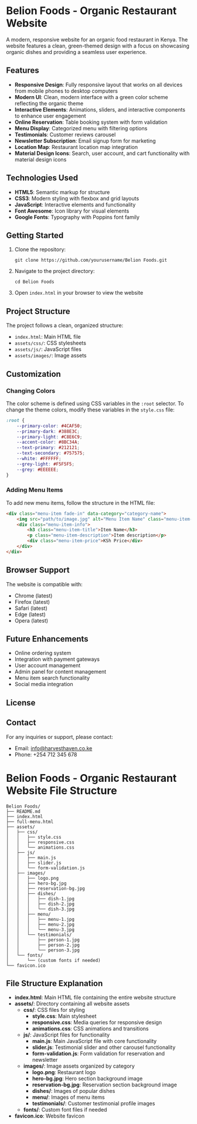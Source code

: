 # Belion Foods - Organic Restaurant Website

A modern, responsive website for an organic food restaurant in Kenya. 
The website features a clean, green-themed design with a focus on showcasing organic dishes and providing a seamless user experience.

## Features

- **Responsive Design**: Fully responsive layout that works on all devices from mobile phones to desktop computers
- **Modern UI**: Clean, modern interface with a green color scheme reflecting the organic theme
- **Interactive Elements**: Animations, sliders, and interactive components to enhance user engagement
- **Online Reservation**: Table booking system with form validation
- **Menu Display**: Categorized menu with filtering options
- **Testimonials**: Customer reviews carousel
- **Newsletter Subscription**: Email signup form for marketing
- **Location Map**: Restaurant location map integration
- **Material Design Icons**: Search, user account, and cart functionality with material design icons

## Technologies Used

- **HTML5**: Semantic markup for structure
- **CSS3**: Modern styling with flexbox and grid layouts
- **JavaScript**: Interactive elements and functionality
- **Font Awesome**: Icon library for visual elements
- **Google Fonts**: Typography with Poppins font family

## Getting Started

1. Clone the repository:
   ```
   git clone https://github.com/yourusername/Belion Foods.git
   ```

2. Navigate to the project directory:
   ```
   cd Belion Foods
   ```

3. Open `index.html` in your browser to view the website

## Project Structure

The project follows a clean, organized structure:

- `index.html`: Main HTML file
- `assets/css/`: CSS stylesheets
- `assets/js/`: JavaScript files
- `assets/images/`: Image assets

## Customization

### Changing Colors

The color scheme is defined using CSS variables in the `:root` selector. To change the theme colors, modify these variables in the `style.css` file:

```css
:root {
    --primary-color: #4CAF50;
    --primary-dark: #388E3C;
    --primary-light: #C8E6C9;
    --accent-color: #8BC34A;
    --text-primary: #212121;
    --text-secondary: #757575;
    --white: #FFFFFF;
    --grey-light: #F5F5F5;
    --grey: #EEEEEE;
}
```

### Adding Menu Items

To add new menu items, follow the structure in the HTML file:

```html
<div class="menu-item fade-in" data-category="category-name">
    <img src="path/to/image.jpg" alt="Menu Item Name" class="menu-item-img">
    <div class="menu-item-info">
        <h3 class="menu-item-title">Item Name</h3>
        <p class="menu-item-description">Item description</p>
        <div class="menu-item-price">KSh Price</div>
    </div>
</div>
```

## Browser Support

The website is compatible with:
- Chrome (latest)
- Firefox (latest)
- Safari (latest)
- Edge (latest)
- Opera (latest)

## Future Enhancements

- Online ordering system
- Integration with payment gateways
- User account management
- Admin panel for content management
- Menu item search functionality
- Social media integration

## License


## Contact

For any inquiries or support, please contact:
- Email: info@harvesthaven.co.ke
- Phone: +254 712 345 678



# Belion Foods - Organic Restaurant Website File Structure

```
Belion Foods/
├── README.md
├── index.html
├── full-menu.html
├── assets/
│   ├── css/
│   │   ├── style.css
│   │   ├── responsive.css
│   │   └── animations.css
│   ├── js/
│   │   ├── main.js
│   │   ├── slider.js
│   │   └── form-validation.js
│   ├── images/
│   │   ├── logo.png
│   │   ├── hero-bg.jpg
│   │   ├── reservation-bg.jpg
│   │   ├── dishes/
│   │   │   ├── dish-1.jpg
│   │   │   ├── dish-2.jpg
│   │   │   └── dish-3.jpg
│   │   ├── menu/
│   │   │   ├── menu-1.jpg
│   │   │   ├── menu-2.jpg
│   │   │   └── menu-3.jpg
│   │   └── testimonials/
│   │       ├── person-1.jpg
│   │       ├── person-2.jpg
│   │       └── person-3.jpg
│   └── fonts/
│       └── (custom fonts if needed)
└── favicon.ico
```

## File Structure Explanation

- **index.html**: Main HTML file containing the entire website structure
- **assets/**: Directory containing all website assets
  - **css/**: CSS files for styling
    - **style.css**: Main stylesheet
    - **responsive.css**: Media queries for responsive design
    - **animations.css**: CSS animations and transitions
  - **js/**: JavaScript files for functionality
    - **main.js**: Main JavaScript file with core functionality
    - **slider.js**: Testimonial slider and other carousel functionality
    - **form-validation.js**: Form validation for reservation and newsletter
  - **images/**: Image assets organized by category
    - **logo.png**: Restaurant logo
    - **hero-bg.jpg**: Hero section background image
    - **reservation-bg.jpg**: Reservation section background image
    - **dishes/**: Images of popular dishes
    - **menu/**: Images of menu items
    - **testimonials/**: Customer testimonial profile images
  - **fonts/**: Custom font files if needed
- **favicon.ico**: Website favicon